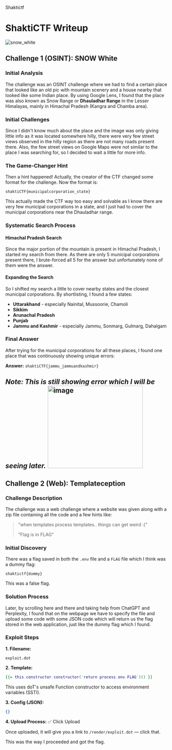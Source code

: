 Shaktictf 

# ShaktiCTF Writeup

![snow_white](https://github.com/user-attachments/assets/3c534425-24d0-48c5-957c-6dcd85423c76)

## Challenge 1 (OSINT): SNOW White

### Initial Analysis
The challenge was an OSINT challenge where we had to find a certain place that looked like an old pic with mountain scenery and a house nearby that looked like some Indian place. By using Google Lens, I found that the place was also known as Snow Range or **Dhauladhar Range** in the Lesser Himalayas, mainly in Himachal Pradesh (Kangra and Chamba area).

### Initial Challenges
Since I didn't know much about the place and the image was only giving little info as it was located somewhere hilly, there were very few street views observed in the hilly region as there are not many roads present there. Also, the few street views on Google Maps were not similar to the place I was searching for, so I decided to wait a little for more info.

### The Game-Changer Hint
Then a hint happened! Actually, the creator of the CTF changed some format for the challenge. Now the format is:
```
shaktiCTF{municipalcorporation_state}
```

This actually made the CTF way too easy and solvable as I know there are very few municipal corporations in a state, and I just had to cover the municipal corporations near the Dhauladhar range.

### Systematic Search Process

#### Himachal Pradesh Search
Since the major portion of the mountain is present in Himachal Pradesh, I started my search from there. As there are only 5 municipal corporations present there, I brute-forced all 5 for the answer but unfortunately none of them were the answer.

#### Expanding the Search
So I shifted my search a little to cover nearby states and the closest municipal corporations. By shortlisting, I found a few states:

- **Uttarakhand** - especially Nainital, Mussoorie, Chamoli
- **Sikkim**
- **Arunachal Pradesh** 
- **Punjab**
- **Jammu and Kashmir** - especially Jammu, Sonmarg, Gulmarg, Dahalgam

### Final Answer
After trying for the municipal corporations for all these places, I found one place that was continuously showing unique errors:

**Answer:** `shaktiCTF{jammu_jammuandkashmir}`

*Note: This is still showing error which I will be seeing later.*
<img width="296" height="257" alt="image" src="https://github.com/user-attachments/assets/24fbad0b-bf8a-494a-8b5d-e7fd00f3dcca" />
---

## Challenge 2 (Web): Templateception

### Challenge Description
The challenge was a web challenge where a website was given along with a zip file containing all the code and a few hints like:
> "when templates process templates.. things can get weird :("
> 
> "Flag is in FLAG"

### Initial Discovery
There was a flag saved in both the `.env` file and a `FLAG` file which I think was a dummy flag:
```
shaktictf{dummy}
```
This was a false flag.

### Solution Process
Later, by scrolling here and there and taking help from ChatGPT and Perplexity, I found that on the webpage we have to specify the file and upload some code with some JSON code which will return us the flag stored in the web application, just like the dummy flag which I found.

### Exploit Steps

**1. Filename:**
```
exploit.dot
```

**2. Template:**
```dot
{{= this.constructor.constructor('return process.env.FLAG')() }}
```
This uses doT's unsafe Function constructor to access environment variables (SSTI).

**3. Config (JSON):**
```json
{}
```

**4. Upload Process:**
✅ Click Upload

Once uploaded, it will give you a link to `/render/exploit.dot` — click that.

This was the way I proceeded and got the flag.




